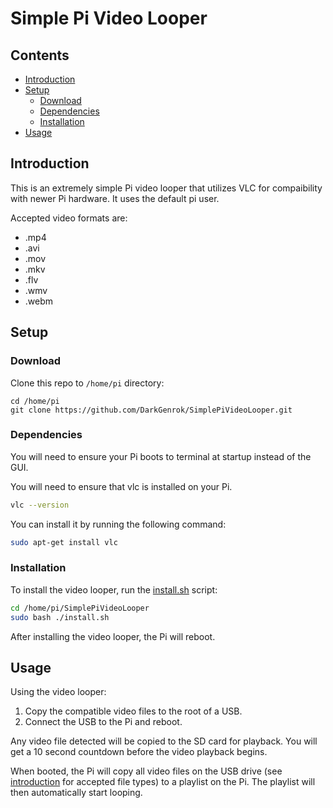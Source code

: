 # Simple Pi Video Looper

## Contents
- [Introduction](#introduction)
- [Setup](#setup)
    - [Download](#download)
    - [Dependencies](#dependencies)
    - [Installation](#installation)
- [Usage](#usage)

## Introduction
This is an extremely simple Pi video looper that utilizes VLC for compaibility with newer Pi hardware. It uses the default pi user. 

Accepted video formats are:
- .mp4
- .avi
- .mov
- .mkv
- .flv
- .wmv
- .webm

## Setup
### Download
Clone this repo to <code>/home/pi</code> directory:

```
cd /home/pi
git clone https://github.com/DarkGenrok/SimplePiVideoLooper.git
```

### Dependencies
You will need to ensure your Pi boots to terminal at startup instead of the GUI. 

You will need to ensure that vlc is installed on your Pi.

``` bash
vlc --version
```

You can install it by running the following command:

``` bash
sudo apt-get install vlc
```

### Installation
To install the video looper, run the [install.sh](/install.sh) script:

``` bash
cd /home/pi/SimplePiVideoLooper
sudo bash ./install.sh
```

After installing the video looper, the Pi will reboot.

## Usage
Using the video looper:

1. Copy the compatible video files to the root of a USB.
2. Connect the USB to the Pi and reboot.

Any video file detected will be copied to the SD card for playback. You will get a 10 second countdown before the video playback begins. 

When booted, the Pi will copy all video files on the USB drive (see [introduction](#introduction) for accepted file types) to a playlist on the Pi. The playlist will then automatically start looping.
